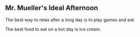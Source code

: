 ## Mr. Mueller's Ideal Afternoon

The best way to relax after a long day is to play games and eat.

The best food to eat on a hot day is Ice cream.